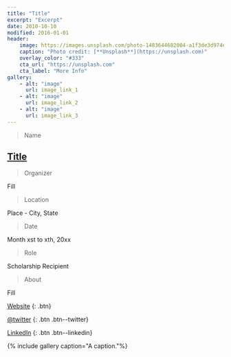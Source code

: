 ```yaml
---
title: "Title"
excerpt: "Excerpt"
date: 2010-10-10
modified: 2016-01-01
header:
	image: https://images.unsplash.com/photo-1483644682004-a1f3de3d974e?dpr=1&auto=compress,format&fit=max&w=1000&q=80&cs=tinysrgb&crop=
	caption: "Photo credit: [**Unsplash**](https://unsplash.com)"
	overlay_color: "#333"
	cta_url: "https://unsplash.com"
	cta_label: "More Info"
gallery:
	- alt: "image"
	  url: image_link_1
	- alt: "image"
	  url: image_link_2
	- alt: "image"
	  url: image_link_3
---
```


> Name

## <a title="Title" href="link" target="_blank" rel="noopener">Title</a>

> Organizer

Fill

> Location

Place - City, State

> Date

Month xst to xth, 20xx

> Role

Scholarship Recipient

> About

Fill

[<i class='fa fa-globe'></i> Website](https://website.com)
{: .btn}

[<i class='fa fa-twitter'></i> @twitter](https://twitter.com/@twitter)
{: .btn .btn--twitter}

[<i class='fa fa-linkedin'></i> LinkedIn](https://linkedin.com)
{: .btn .btn--linkedin}

{% include gallery caption="A caption."%}